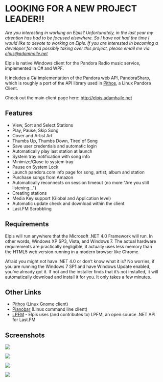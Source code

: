 # LOOKING FOR A NEW PROJECT LEADER!!

*Are you interesting in working on Elpis? Unfortunately, in the last year my attention has had to be focused elsewhere. So I have not had the time I would like to devote to working on Elpis. If you are interested in becoming a developer for and possibly taking over this project, please email me via elpis@adamhaile.net*

Elpis is native Windows client for the Pandora Radio music service, implemented in C# and WPF.  

It includes a C# implementation of the Pandora web API, PandoraSharp, which is roughly a port of the API library used in [Pithos](http://kevinmehall.net/p/pithos/), a Linux Pandora Client.

Check out the main client page here: http://elpis.adamhaile.net

## Features
 * View, Sort and Select Stations
 * Play, Pause, Skip Song
 * Cover and Artist Art
 * Thumbs Up, Thumbs Down, Tired of Song
 * Save user credentials and automatic login
 * Automatically play last station at launch
 * System tray notification with song info
 * Minimize/Close to system tray
 * Pause on System Lock
 * Launch pandora.com info page for song, artist, album and station
 * Purchase songs from Amazon
 * Automatically reconnects on session timeout (no more "Are you still listening...")
 * Creating stations
 * Media Key support (Global and Application level)
 * Automatic update check and download within the client
 * Last.FM Scrobbling

## Requirements

Elpis will run anywhere that the Microsoft .NET 4.0 Framework will run. In other words, Windows XP SP3, Vista, and Windows 7. The actual hardware requirements are practically negligible, it actually uses less memory than the HTML5 web version running in a modern browser like Chrome.

Afraid you might not have .NET 4.0 or don’t know what it is? No worries, if you are running the Windows 7 SP1 and have Windows Update enabled, you’ve already got it. If not and the installer finds that it’s not installed, it will automatically download and install it for you. It only takes a few minutes.

## Other Links

 * [Pithos](http://kevinmehall.net/p/pithos/) (Linux Gnome client)
 * [Pianobar](http://6xq.net/projects/pianobar/) (Linux command line client)
 * [LPFM](http://lpfm.codeplex.com/) - Elpis uses (and contributes to) LPFM, an open source .NET API for Last.FM

## Screenshots

![](http://elpis-pandora-client.googlecode.com/svn/wiki/ScreenShots/LoginPage.png)


![](http://elpis-pandora-client.googlecode.com/svn/wiki/ScreenShots/PlaylistPage.png)


![](http://elpis-pandora-client.googlecode.com/svn/wiki/ScreenShots/StationsPage.png)


![](http://elpis-pandora-client.googlecode.com/svn/wiki/ScreenShots/SettingsPage.png)
